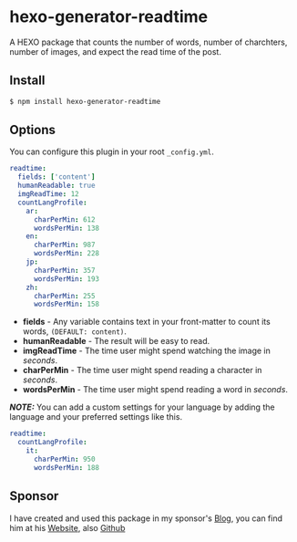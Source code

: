 # hexo-generator-readtime
A HEXO package that counts the number of words, number of charchters, number of images, and expect the read time of the post.

## Install

``` bash
$ npm install hexo-generator-readtime
```

## Options

You can configure this plugin in your root `_config.yml`.

``` yaml
readtime:
  fields: ['content']
  humanReadable: true
  imgReadTime: 12
  countLangProfile:
    ar:
      charPerMin: 612
      wordsPerMin: 138
    en:
      charPerMin: 987
      wordsPerMin: 228
    jp:
      charPerMin: 357
      wordsPerMin: 193
    zh:
      charPerMin: 255
      wordsPerMin: 158
```

- **fields** - Any variable contains text in your front-matter to count its words, `(DEFAULT: content)`.
- **humanReadable** - The result will be easy to read.
- **imgReadTime** - The time user might spend watching the image in *seconds*.
- **charPerMin** - The time user might spend reading a character in *seconds*.
- **wordsPerMin** - The time user might spend reading a word in *seconds*.

***NOTE:*** You can add a custom settings for your language by adding the language and your preferred settings like this.

``` yaml
readtime:
  countLangProfile:
    it:
      charPerMin: 950
      wordsPerMin: 188
```

## Sponsor
I have created and used this package in my sponsor's [Blog](https://blog.richiebartlett.com/), you can find him at his [Website](https://richiebartlett.com/), also [Github](https://github.com/lorezyra)